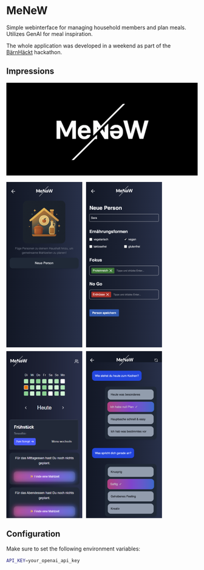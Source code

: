 # MeNeW 

Simple webinterface for managing household members and plan meals. Utilizes GenAI for meal inspiration.

The whole application was developed in a weekend as part of the [BärnHäckt](https://www.bernhackt.ch/) hackathon.


## Impressions

[![Watch the video](docs/preview.png)](./Screencast.mp4)

<div style="display: flex; flex-direction: column; gap: 10px;">
<div style="display: flex; gap: 10px;">
  <img src="./docs/household.png" width="200" />
  <img src="./docs/new_person.png" width="200" />
</div>

<div style="display: flex; gap: 10px;">
    <img src="./docs/home.png" width="200" />
  <img src="./docs/dialog.png" width="200" />
</div>
</div>


## Configuration

Make sure to set the following environment variables:

```bash
API_KEY=your_openai_api_key
```
